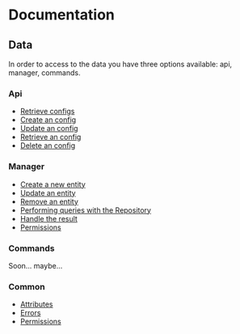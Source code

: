 # Documentation

## Data

In order to access to the data you have three options available: api, manager, commands.

### Api

* [Retrieve configs](api/admin/index.md)
* [Create an config](api/admin/create.md) 
* [Update an config](api/admin/update.md)
* [Retrieve an config](api/admin/show.md)
* [Delete an config](api/admin/delete.md)

### Manager

* [Create a new entity](manager/create.md)
* [Update an entity](manager/update.md)
* [Remove an entity](manager/remove.md)
* [Performing queries with the Repository](manager/repository.md)
* [Handle the result](manager/result.md)
* [Permissions](manager/permissions.md)

### Commands

Soon... maybe...

### Common

* [Attributes](common/attributes.md)
* [Errors](common/errors.md)
* [Permissions](common/permissions.md)
